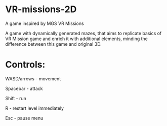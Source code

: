 # VR-missions-2D
A game inspired by MGS VR Missions

A game with dynamically generated mazes, that aims to replicate basics of VR Mission game and enrich it with additional elements, minding the difference between this game and original 3D.

# Controls:

WASD/arrows - movement

Spacebar - attack

Shift - run

R - restart level immediately

Esc - pause menu
